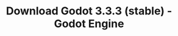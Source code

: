 ---
# Generated by /tools/generators/src/download_archive_generator !!! do not edit by hand !!!
title: 'Download Godot 3.3.3 (stable) - Godot Engine'
type: 'download/archive'
name: '3.3.3'
flavor: 'stable'
release_date: '2021-08-19T03:00:00-00:00'
release_notes: 'article/maintenance-release-godot-3-3-3/'
primaryPlatforms:
  - 'android.apk'
  - 'macos.universal'
  - 'windows.64'
  - 'linux_server.headless.64'
  - 'web'
  - 'templates'
links:
  android.apk:
    name: 'android.apk'
    title: 'Android'
    caption: 'Universal APK (ARM64 + ARMv7 + x86_64 + x86)'
    tags:
      - 'APK download'
      - 'ARM64/v7'
      - 'x86 (64 & 32 bit)'
    hosts:
      github_builds:
        regular: 'https://github.com/godotengine/godot-builds/releases/download/3.3.3-stable/Godot_v3.3.3-stable_android_editor.apk'
        mono: '#'
      github:
        regular: 'https://github.com/godotengine/godot/releases/download/3.3.3-stable/Godot_v3.3.3-stable_android_editor.apk'
        mono: '#'
  macos.universal:
    name: 'macos.universal'
    title: 'macOS'
    caption: 'Universal (x86_64 + Apple Silicon)'
    tags:
      - 'Intel/Apple Silicon'
      - '64 bit'
    hosts:
      github_builds:
        regular: 'https://github.com/godotengine/godot-builds/releases/download/3.3.3-stable/Godot_v3.3.3-stable_osx.universal.zip'
        mono: 'https://github.com/godotengine/godot-builds/releases/download/3.3.3-stable/Godot_v3.3.3-stable_mono_osx.universal.zip'
      github:
        regular: 'https://github.com/godotengine/godot/releases/download/3.3.3-stable/Godot_v3.3.3-stable_osx.universal.zip'
        mono: 'https://github.com/godotengine/godot/releases/download/3.3.3-stable/Godot_v3.3.3-stable_mono_osx.universal.zip'
  windows.64:
    name: 'windows.64'
    title: 'Windows'
    caption: 'Standard (x86_64)'
    tags:
      - '64 bit'
    hosts:
      github_builds:
        regular: 'https://github.com/godotengine/godot-builds/releases/download/3.3.3-stable/Godot_v3.3.3-stable_win64.exe.zip'
        mono: 'https://github.com/godotengine/godot-builds/releases/download/3.3.3-stable/Godot_v3.3.3-stable_mono_win64.zip'
      github:
        regular: 'https://github.com/godotengine/godot/releases/download/3.3.3-stable/Godot_v3.3.3-stable_win64.exe.zip'
        mono: 'https://github.com/godotengine/godot/releases/download/3.3.3-stable/Godot_v3.3.3-stable_mono_win64.zip'
  linux_server.headless.64:
    name: 'linux_server.headless.64'
    title: 'Linux Server'
    caption: 'Headless (x86_64)'
    tags:
      - '64 bit'
      - 'Headless'
    hosts:
      github_builds:
        regular: 'https://github.com/godotengine/godot-builds/releases/download/3.3.3-stable/Godot_v3.3.3-stable_linux_headless.64.zip'
        mono: 'https://github.com/godotengine/godot-builds/releases/download/3.3.3-stable/Godot_v3.3.3-stable_mono_linux_headless_64.zip'
      github:
        regular: 'https://github.com/godotengine/godot/releases/download/3.3.3-stable/Godot_v3.3.3-stable_linux_headless.64.zip'
        mono: 'https://github.com/godotengine/godot/releases/download/3.3.3-stable/Godot_v3.3.3-stable_mono_linux_headless_64.zip'
  web:
    name: 'web'
    title: 'Web editor'
    caption: ''
    tags:
      - 'Self-hosted'
      - 'Cross-platform'
    hosts:
      github_builds:
        regular: 'https://github.com/godotengine/godot-builds/releases/download/3.3.3-stable/Godot_v3.3.3-stable_web_editor.zip'
        mono: '#'
      github:
        regular: 'https://github.com/godotengine/godot/releases/download/3.3.3-stable/Godot_v3.3.3-stable_web_editor.zip'
        mono: '#'
  linux.64:
    name: 'linux.64'
    title: 'Linux'
    caption: 'Standard (x86_64)'
    tags:
      - '64 bit'
    hosts:
      github_builds:
        regular: 'https://github.com/godotengine/godot-builds/releases/download/3.3.3-stable/Godot_v3.3.3-stable_x11.64.zip'
        mono: 'https://github.com/godotengine/godot-builds/releases/download/3.3.3-stable/Godot_v3.3.3-stable_mono_x11_64.zip'
      github:
        regular: 'https://github.com/godotengine/godot/releases/download/3.3.3-stable/Godot_v3.3.3-stable_x11.64.zip'
        mono: 'https://github.com/godotengine/godot/releases/download/3.3.3-stable/Godot_v3.3.3-stable_mono_x11_64.zip'
  linux.32:
    name: 'linux.32'
    title: 'Linux'
    caption: 'Standard (x86)'
    tags:
      - '32 bit'
    hosts:
      github_builds:
        regular: 'https://github.com/godotengine/godot-builds/releases/download/3.3.3-stable/Godot_v3.3.3-stable_x11.32.zip'
        mono: 'https://github.com/godotengine/godot-builds/releases/download/3.3.3-stable/Godot_v3.3.3-stable_mono_x11_32.zip'
      github:
        regular: 'https://github.com/godotengine/godot/releases/download/3.3.3-stable/Godot_v3.3.3-stable_x11.32.zip'
        mono: 'https://github.com/godotengine/godot/releases/download/3.3.3-stable/Godot_v3.3.3-stable_mono_x11_32.zip'
  windows.32:
    name: 'windows.32'
    title: 'Windows'
    caption: 'Standard (x86)'
    tags:
      - '32 bit'
    hosts:
      github_builds:
        regular: 'https://github.com/godotengine/godot-builds/releases/download/3.3.3-stable/Godot_v3.3.3-stable_win32.exe.zip'
        mono: 'https://github.com/godotengine/godot-builds/releases/download/3.3.3-stable/Godot_v3.3.3-stable_mono_win32.zip'
      github:
        regular: 'https://github.com/godotengine/godot/releases/download/3.3.3-stable/Godot_v3.3.3-stable_win32.exe.zip'
        mono: 'https://github.com/godotengine/godot/releases/download/3.3.3-stable/Godot_v3.3.3-stable_mono_win32.zip'
  linux_server.64:
    name: 'linux_server.64'
    title: 'Linux Server'
    caption: 'Standard (x86_64)'
    tags:
      - '64 bit'
    hosts:
      github_builds:
        regular: 'https://github.com/godotengine/godot-builds/releases/download/3.3.3-stable/Godot_v3.3.3-stable_linux_server.64.zip'
        mono: 'https://github.com/godotengine/godot-builds/releases/download/3.3.3-stable/Godot_v3.3.3-stable_mono_linux_server_64.zip'
      github:
        regular: 'https://github.com/godotengine/godot/releases/download/3.3.3-stable/Godot_v3.3.3-stable_linux_server.64.zip'
        mono: 'https://github.com/godotengine/godot/releases/download/3.3.3-stable/Godot_v3.3.3-stable_mono_linux_server_64.zip'
  aar_library:
    name: 'aar_library'
    title: 'AAR library'
    caption: ''
    tags:
      - 'Android plugins'
      - 'Java'
      - 'Kotlin'
    hosts:
      github_builds:
        regular: 'https://github.com/godotengine/godot-builds/releases/download/3.3.3-stable/godot-lib.3.3.3.stable.release.aar'
        mono: 'https://github.com/godotengine/godot-builds/releases/download/3.3.3-stable/godot-lib.3.3.3.stable.mono.release.aar'
      github:
        regular: 'https://github.com/godotengine/godot/releases/download/3.3.3-stable/godot-lib.3.3.3.stable.release.aar'
        mono: 'https://github.com/godotengine/godot/releases/download/3.3.3-stable/godot-lib.3.3.3.stable.mono.release.aar'
  templates:
    name: 'templates'
    title: 'Export templates'
    caption: ''
    tags:
      - 'Used to export your games to all supported platforms'
    hosts:
      github_builds:
        regular: 'https://github.com/godotengine/godot-builds/releases/download/3.3.3-stable/Godot_v3.3.3-stable_export_templates.tpz'
        mono: 'https://github.com/godotengine/godot-builds/releases/download/3.3.3-stable/Godot_v3.3.3-stable_mono_export_templates.tpz'
      github:
        regular: 'https://github.com/godotengine/godot/releases/download/3.3.3-stable/Godot_v3.3.3-stable_export_templates.tpz'
        mono: 'https://github.com/godotengine/godot/releases/download/3.3.3-stable/Godot_v3.3.3-stable_mono_export_templates.tpz'
---
